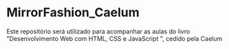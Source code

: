 # MirrorFashion_Caelum
Este repositório será utilizado para acompanhar as aulas do livro "Desenvolvimento Web com HTML, CSS e JavaScript ", cedido pela Caelum

